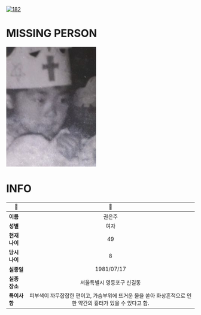 [![182](https://img.shields.io/badge/%EC%8B%A4%EC%A2%85%EC%8B%A0%EA%B3%A0%EB%8A%94%20%EA%B5%AD%EB%B2%88%EC%97%86%EC%9D%B4-182-blue)](http://safe182.go.kr/index.do)

# MISSING PERSON

<img src="./missing_person.jpg">

# INFO

|🔑|💎|
|--|:--:|
|**이름**|권은주|
|**성별**|여자|
|**현재 나이**|49|
|**당시 나이**|8|
|**실종일**|1981/07/17|
|**실종 장소**|서울특별시 영등포구 신길동 |
|**특이사항**|피부색이 까무잡잡한 편이고, 가슴부위에 뜨거운 물을 쏟아 화상흔적으로 인한 약간의 흉터가 있을 수 있다고 함.|
